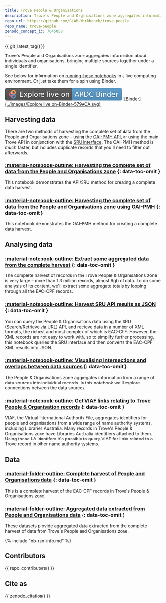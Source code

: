 ```yaml
---
title: Trove People & Organisations
description: Trove's People and Organisations zone aggregates information about individuals and organisations, bringing multiple sources together under a single identifier. Data is available through a number of APIs.
repo_url: https://github.com/GLAM-Workbench/trove-people
repo_name: trove-people
zenodo_concept_id: 7645058
---
```


{{ git_latest_tag() }}

Trove's People and Organisations zone aggregates information about individuals and organisations, bringing multiple sources together under a single identifier.

See below for information on [running these notebooks](#run-these-notebooks) in a live computing environment. Or just take them for a spin using Binder.

[![ARDC Binder](../images/explore-live-on-ardc-binder.svg)](https://binderhub.rc.nectar.org.au/v2/gh/GLAM-Workbench/{{repo_name}}/HEAD?urlpath=lab/tree/index.ipynb)
[![Binder](../images/Explore live on-Binder-579ACA.svg)](https://mybinder.org/v2/gh/GLAM-Workbench/{{repo_name}}/HEAD?urlpath=lab/tree/index.ipynb)

## Harvesting data

There are two methods of harvesting the complete set of data from the People and Organisations zone – using the [OAI-PMH API](http://www.nla.gov.au/apps/peopleaustralia-oai/), or using the main Trove API in conjunction with the [SRU interface](http://www.nla.gov.au/apps/srw/search/peopleaustralia). The OAI-PMH method is *much* faster, but includes duplicate records that you'll need to filter out afterwards.

### [:material-notebook-outline: Harvesting the complete set of data from the People and Organisations zone](complete_harvest.md) {: data-toc-omit }

This notebook demonstrates the API/SRU method for creating a complete data harvest.

### [:material-notebook-outline: Harvesting the complete set of data from the People and Organisations zone using OAI-PMH](complete_harvest_oai.md) {: data-toc-omit }

This notebook demonstrates the OAI-PMH method for creating a complete data harvest.

## Analysing data

### [:material-notebook-outline: Extract some aggregated data from the complete harvest](extract_aggregated_data_from_harvest.md) {: data-toc-omit }

The complete harvest of records in the Trove People & Organisations zone is very large – more than 1.3 million records, almost 9gb of data. To do some analysis of its content, we'll extract some aggregate totals by looping through all the EAC-CPF records.

### [:material-notebook-outline: Harvest SRU API results as JSON](get_sru_results_as_json.md) {: data-toc-omit }

You can query the People & Organisations data using the SRU (Search/Retrieve via URL) API, and retrieve data in a number of XML formats, the richest and most complex of which is EAC-CPF. However, the XML records are not easy to work with, so to simplify further processing, this notebook queries the SRU interface and then converts the EAC-CPF XML results into JSON.

### [:material-notebook-outline: Visualising intersections and overlaps between data sources](intersections.md) {: data-toc-omit }

The People & Organisations zone aggregates information from a range of data sources into individual records. In this notebook we'll explore connections between the data sources.

### [:material-notebook-outline: Get VIAF links relating to Trove People & Organisation records](viaf.md) {: data-toc-omit }

VIAF, the Virtual International Authority File, aggregates identifiers for people and organisations from a wide range of name authority systems, including Libraries Australia. Many records in Trove's People & Organisations zone have Libraries Australia identifiers attached to them. Using these LA identifers it's possible to query VIAF for links related to a Trove record in other name authority systems.

## Data

### [:material-folder-outline: Complete harvest of People and Organisations data](complete_harvest_dataset.md) {: data-toc-omit }

This is a complete harvest of the EAC-CPF records in Trove's People & Organisations zone.

### [:material-folder-outline: Aggregated data extracted from People and Organisations data](aggregated_datasets.md) {: data-toc-omit }

These datasets provide aggregated data extracted from the complete harvest of data from Trove's People and Organisations zone.

<!-- START RUN INFO -->

{% include "nb-run-info.md" %}

<!-- END RUN INFO -->

## Contributors

{{ repo_contributors() }}

## Cite as

{{ zenodo_citation() }}